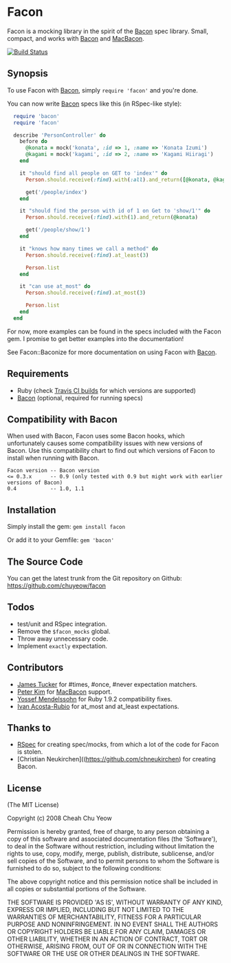 Facon
=====

Facon is a mocking library in the spirit of the [Bacon](https://github.com/chneukirchen/bacon) spec library. Small, compact, and works with [Bacon](https://github.com/chneukirchen/bacon) and [MacBacon](https://github.com/alloy/MacBacon).

[![Build Status](https://travis-ci.org/chuyeow/facon.png)](https://travis-ci.org/chuyeow/facon)

Synopsis
--------

To use Facon with [Bacon](https://github.com/chneukirchen/bacon), simply `require 'facon'` and you're done.

You can now write [Bacon](https://github.com/chneukirchen/bacon) specs like this (in RSpec-like style):

```ruby
  require 'bacon'
  require 'facon'

  describe 'PersonController' do
    before do
      @konata = mock('konata', :id => 1, :name => 'Konata Izumi')
      @kagami = mock('kagami', :id => 2, :name => 'Kagami Hiiragi')
    end

    it "should find all people on GET to 'index'" do
      Person.should.receive(:find).with(:all).and_return([@konata, @kagami])

      get('/people/index')
    end

    it "should find the person with id of 1 on Get to 'show/1'" do
      Person.should.receive(:find).with(1).and_return(@konata)

      get('/people/show/1')
    end

    it "knows how many times we call a method" do
      Person.should.receive(:find).at_least(3)

      Person.list
    end

    it "can use at_most" do
      Person.should.receive(:find).at_most(3)

      Person.list
    end
  end
```

For now, more examples can be found in the specs included with the Facon gem. I promise to get better examples into the documentation!

See Facon::Baconize for more documentation on using Facon with [Bacon](https://github.com/chneukirchen/bacon).

Requirements
------------

* Ruby (check [Travis CI builds](https://travis-ci.org/chuyeow/facon) for which versions are supported)
* [Bacon](https://github.com/chneukirchen/bacon) (optional, required for running specs)

Compatibility with Bacon
------------------------

When used with Bacon, Facon uses some Bacon hooks, which unfortunately causes some compatibility issues with new versions of Bacon. Use this compatibility chart to find out which versions of Facon to install when running with Bacon.

```
Facon version -- Bacon version
<= 0.3.x      -- 0.9 (only tested with 0.9 but might work with earlier versions of Bacon)
0.4           -- 1.0, 1.1
```

Installation
------------

Simply install the gem:
  `gem install facon`

Or add it to your Gemfile:
  `gem 'bacon'`

The Source Code
---------------

You can get the latest trunk from the Git repository on Github:
  <https://github.com/chuyeow/facon>

Todos
-----

* test/unit and RSpec integration.
* Remove the `$facon_mocks` global.
* Throw away unnecessary code.
* Implement `exactly` expectation.

Contributors
------------

* [James Tucker](https://github.com/raggi) for #times, #once, #never expectation matchers.
* [Peter Kim](https://github.com/petejkim) for [MacBacon](https://github.com/alloy/MacBacon) support.
* [Yossef Mendelssohn](https://github.com/ymendel) for Ruby 1.9.2 compatibility fixes.
* [Ivan Acosta-Rubio](https://github.com/ivanacostarubio) for at_most and at_least expectations.

Thanks to
---------

* [RSpec](http://rspec.info/) for creating spec/mocks, from which a lot of the code for Facon is stolen.
* [Christian Neukirchen]((https://github.com/chneukirchen) for creating Bacon.

License
-------

(The MIT License)

Copyright (c) 2008 Cheah Chu Yeow

Permission is hereby granted, free of charge, to any person obtaining
a copy of this software and associated documentation files (the
'Software'), to deal in the Software without restriction, including
without limitation the rights to use, copy, modify, merge, publish,
distribute, sublicense, and/or sell copies of the Software, and to
permit persons to whom the Software is furnished to do so, subject to
the following conditions:

The above copyright notice and this permission notice shall be
included in all copies or substantial portions of the Software.

THE SOFTWARE IS PROVIDED 'AS IS', WITHOUT WARRANTY OF ANY KIND,
EXPRESS OR IMPLIED, INCLUDING BUT NOT LIMITED TO THE WARRANTIES OF
MERCHANTABILITY, FITNESS FOR A PARTICULAR PURPOSE AND NONINFRINGEMENT.
IN NO EVENT SHALL THE AUTHORS OR COPYRIGHT HOLDERS BE LIABLE FOR ANY
CLAIM, DAMAGES OR OTHER LIABILITY, WHETHER IN AN ACTION OF CONTRACT,
TORT OR OTHERWISE, ARISING FROM, OUT OF OR IN CONNECTION WITH THE
SOFTWARE OR THE USE OR OTHER DEALINGS IN THE SOFTWARE.

